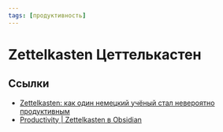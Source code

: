 ```yaml
---
tags: [продуктивность]
---
```

# Zettelkasten Цеттелькастен



## Ссылки

* [Zettelkasten: как один немецкий учёный стал невероятно продуктивным](https://habr.com/ru/post/508672/)
* [Productivity | Zettelkasten в Obsidian](https://www.youtube.com/watch?v=PiS3pRRj994)